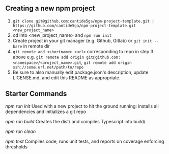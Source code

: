 Creating a new npm project
-----
1. ```git clone git@github.com:cantide5ga/npm-project-template.git | https://github.com/cantide5ga/npm-project-template.git <new_project_name>```
2. cd into <new_project_name> and ```npm run init```
3. Create project in your git manager (e.g. Github, Gitlab) or ```git init --bare``` in remote dir 
4. ```git remote add <shortname> <url>``` corresponding to repo in step 3 above e.g. ```git remote add origin git@github.com:<namespace>/<project_name>.git```, ```git remote add origin ssh://some.url.net/path/to/repo```
5. Be sure to also manually edit package.json's description, update LICENSE.md, and edit this README as appropriate.

Starter Commands
-----
*npm run init*
Used with a new project to hit the ground running: installs all dependencies and initializes a git repo

*npm run build*
Creates the dist/ and compiles Typescript into build/

*npm run clean*

*npm test*
Compiles code, runs unit tests, and reports on coverage enforcing thresholds
